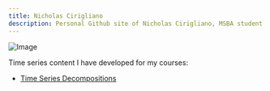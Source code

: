 ```yaml
---
title: Nicholas Cirigliano
description: Personal Github site of Nicholas Cirigliano, MSBA student at The College of William & Mary
---
```



![Image](/Users/nicholascirigliano/Documents/Nicholas’sMacBookPro/MSBA/GitHub/GithubPic.jpg)

Time series content I have developed for my courses: 

 - [Time Series Decompositions](/TimeSeries/index.md)

